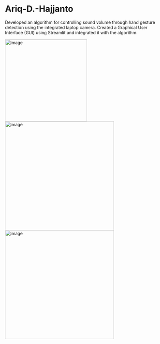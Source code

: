 # Ariq-D.-Hajjanto
Developed an algorithm for controlling sound volume through hand gesture detection using the integrated laptop camera. Created a Graphical User Interface (GUI) using Streamlit and integrated it with the algorithm.

<img width="271" alt="image" src="https://github.com/Littlewart213/Image-Analysis-Using-ANN/assets/138422330/1c4d5564-38da-4c40-bbab-7144344110b6">



 <img width="360" alt="image" src="https://github.com/Littlewart213/Image-Analysis-Using-ANN/assets/138422330/ca7995ed-7f4e-418b-9abc-7f4d865c85e6">



<img width="360" alt="image" src="https://github.com/Littlewart213/Image-Analysis-Using-ANN/assets/138422330/864b5725-7c97-44f1-9bff-94f6737cf19a">
